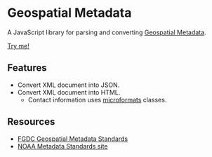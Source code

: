 ﻿Geospatial Metadata
===================

A JavaScript library for parsing and converting [Geospatial Metadata].

[Try me!](http://wsdot-gis.github.io/geospatial-metadata/)

Features
--------

* Convert XML document into JSON.
* Convert XML document into HTML.
    * Contact information uses [microformats] classes.

Resources
---------
* [FGDC Geospatial Metadata Standards](http://www.fgdc.gov/metadata/geospatial-metadata-standards)
* [NOAA Metadata Standards site](https://www.ncddc.noaa.gov/metadata-standards/)

[ArcGIS metadata format]:https://desktop.arcgis.com/en/desktop/latest/manage-data/metadata/the-arcgis-metadata-format.htm
[CSDGM]:https://www.fgdc.gov/metadata/geospatial-metadata-standards#csdgm
[FGDC]:https://www.fgdc.gov/metadata
[Geospatial Metadata]:https://www.fgdc.gov/metadata/geospatial-metadata-standards
[microformats]:http://microformats.org/
